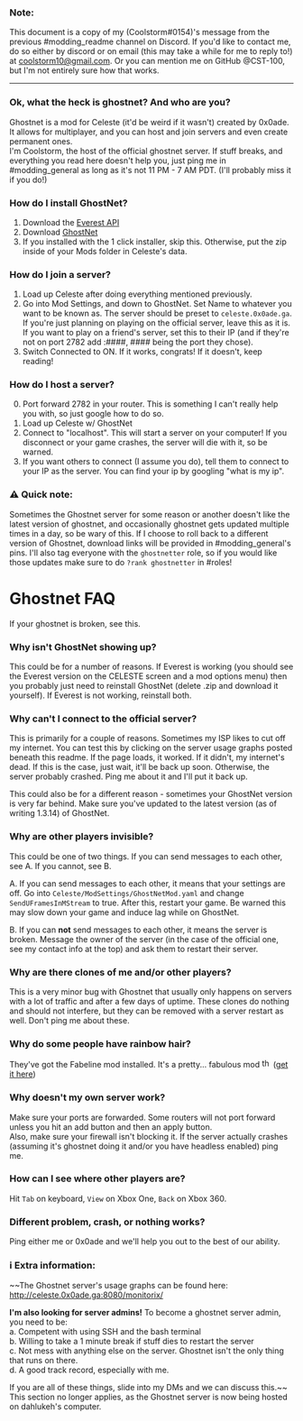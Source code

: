 ### Note:
This document is a copy of my (Coolstorm#0154)'s message from the previous #modding_readme channel on Discord. If you'd like to contact me, do so either by discord or on email (this may take a while for me to reply to!) at coolstorm10@gmail.com. Or you can mention me on GitHub @CST-100, but I'm not entirely sure how that works.

---

### Ok, what the heck is ghostnet? And who are you?
Ghostnet is a mod for Celeste (it'd be weird if it wasn't) created by 0x0ade. It allows for multiplayer, and you can host and join servers and even create permanent ones.  
I'm Coolstorm, the host of the official ghostnet server. If stuff breaks, and everything you read here doesn't help you, just ping me in #modding_general as long as it's not 11 PM - 7 AM PDT. (I'll probably miss it if you do!)

### How do I install GhostNet?
1. Download the [Everest API](https://everestapi.github.io/)  
2. Download [GhostNet](https://gamebanana.com/gamefiles/6801)  
3. If you installed with the 1 click installer, skip this. Otherwise, put the zip inside of your Mods folder in Celeste's data.  

### How do I join a server?
1. Load up Celeste after doing everything mentioned previously.
2. Go into Mod Settings,  and down to GhostNet. Set Name to whatever you want to be known as. The server should be preset to `celeste.0x0ade.ga`. If you're just planning on playing on the official server, leave this as it is. If you want to play on a friend's server, set this to their IP (and if they're not on port 2782 add :####, #### being the port they chose). 
3. Switch Connected to ON. If it works, congrats! If it doesn't, keep reading!

### How do I host a server?
0. Port forward 2782 in your router. This is something I can't really help you with, so just google how to do so.
1. Load up Celeste w/ GhostNet
2. Connect to "localhost". This will start a server on your computer! If you disconnect or your game crashes, the server will die with it, so be warned.
3. If you want others to connect (I assume you do), tell them to connect to your IP as the server. You can find your ip by googling "what is my ip".

### ⚠ Quick note:
Sometimes the Ghostnet server for some reason or another doesn't like the latest version of ghostnet, and occasionally ghostnet gets updated multiple times in a day, so be wary of this. If I choose to roll back to a different version of Ghostnet, download links will be provided in #modding_general's pins. I'll also tag everyone with the `ghostnetter` role, so if you would like those updates make sure to do `?rank ghostnetter` in #roles!

# Ghostnet FAQ 
If your ghostnet is broken, see this.

### Why isn't GhostNet showing up?
This could be for a number of reasons. If Everest is working (you should see the Everest version on the CELESTE screen and a mod options menu) then you probably just need to reinstall GhostNet (delete .zip and download it yourself). If Everest is not working, reinstall both.

### Why can't I connect to the official server?
This is primarily for a couple of reasons. Sometimes my ISP likes to cut off my internet. You can test this by clicking on the server usage graphs posted beneath this readme. If the page loads, it worked. If it didn't, my internet's dead. If this is the case, just wait, it'll be back up soon. Otherwise, the server probably crashed. Ping me about it and I'll put it back up.

This could also be for a different reason - sometimes your GhostNet version is very far behind. Make sure you've updated to the latest version (as of writing 1.3.14) of GhostNet. 

### Why are other players invisible?
This could be one of two things. If you can send messages to each other, see A. If you cannot, see B.

A. If you can send messages to each other, it means that your settings are off. Go into `Celeste/ModSettings/GhostNetMod.yaml` and change `SendUFramesInMStream` to true. After this, restart your game. Be warned this may slow down your game and induce lag while on GhostNet.

B. If you can **not** send messages to each other, it means the server is broken. Message the owner of the server (in the case of the official one, see my contact info at the top) and ask them to restart their server.

### Why are there clones of me and/or other players?
This is a very minor bug with Ghostnet that usually only happens on servers with a lot of traffic and after a few days of uptime. These clones do nothing and should not interfere, but they can be removed with a server restart as well. Don't ping me about these.

### Why do some people have rainbow hair?
They've got the Fabeline mod installed. It's a pretty... fabulous mod <img alt="thonkerguns" src="https://cdn.discordapp.com/emojis/370633336202330112.png?v=1" height="16"> ([get it here](https://gamebanana.com/skins/163152))

### Why doesn't my own server work?
Make sure your ports are forwarded. Some routers will not port forward unless you hit an add button and then an apply button.  
Also, make sure your firewall isn't blocking it. If the server actually crashes (assuming it's ghostnet doing it and/or you have headless enabled) ping me.

### How can I see where other players are?
Hit `Tab` on keyboard, `View` on Xbox One, `Back` on Xbox 360.

### Different problem, crash, or nothing works?
Ping either me or 0x0ade and we'll help you out to the best of our ability.

### ℹ Extra information:
~~The Ghostnet server's usage graphs can be found here: http://celeste.0x0ade.ga:8080/monitorix/

**I'm also looking for server admins!** To become a ghostnet server admin, you need to be:  
a. Competent with using SSH and the bash terminal  
b. Willing to take a 1 minute break if stuff dies to restart the server  
c. Not mess with anything else on the server. Ghostnet isn't the only thing that runs on there.  
d. A good track record, especially with me.

If you are all of these things, slide into my DMs and we can discuss this.~~ This section no longer applies, as the Ghostnet server is now being hosted on dahlukeh's computer.
